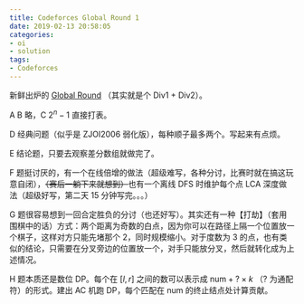 ```yaml
---
title: Codeforces Global Round 1
date: 2019-02-13 20:58:05
categories:
- oi
- solution
tags:
- Codeforces
---
```


新鲜出炉的 [Global Round](https://codeforces.com/contest/1110) （其实就是个 Div1 + Div2）。

<!--- more --->

A B 略，C $2^n - 1$ 直接打表。

D 经典问题（似乎是 ZJOI2006 弱化版），每种顺子最多两个。写起来有点烦。

E 结论题，只要去观察差分数组就做完了。

F 题挺讨厌的，有一个在线倍增的做法（超级难写，各种分讨，比赛时就在搞这玩意自闭），~~（赛后一躺下来就想到）~~也有一个离线 DFS 时维护每个点 LCA 深度做法（超级好写，第二天 15 分钟写完。。。）

G 题很容易想到一回合定胜负的分讨（也还好写）。其实还有一种【打劫】（套用围棋中的话）方式：两个距离为奇数的白点，因为你可以在路径上隔一个位置放一个棋子，这样对方只能先堵那个 $2$，同时规模缩小。对于度数为 $3$ 的点，也有类似的结论，只需要在分叉旁边的位置放一个，对手只能放分叉，然后就转化成为上述情况。

H 题本质还是数位 DP。每个在 $[l, r]$ 之间的数可以表示成 $\text{num} + ? \times k$ （$?$ 为通配符）的形式。建出 AC 机跑 DP，每个匹配在 $\text{num}$ 的终止结点处计算贡献。


